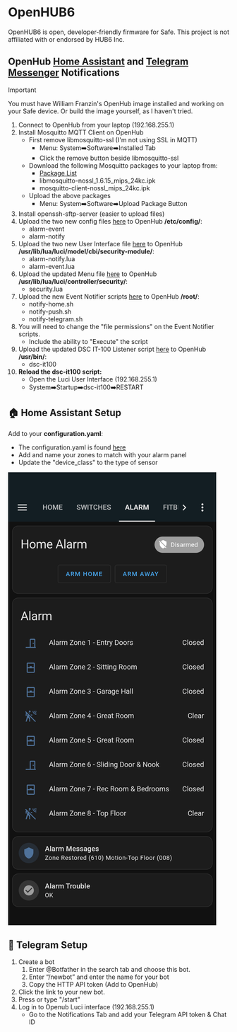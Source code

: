 # OpenHUB6
OpenHUB6 is open, developer-friendly firmware for Safe.
This project is not affiliated with or endorsed by HUB6 Inc.


## OpenHub [Home Assistant](https://www.home-assistant.io/) and [Telegram Messenger](https://telegram.org/) Notifications

> [!IMPORTANT]
> You must have William Franzin's OpenHub image installed and working on your Safe device.
> Or build the image yourself, as I haven't tried.

1. Connect to OpenHub from your laptop (192.168.255.1)
2. Install Mosquitto MQTT Client on OpenHub
   - First remove libmosquitto-ssl (I'm not using SSL in MQTT)
     - Menu: System➡️Software➡️Installed Tab
     - Click the remove button beside libmosquitto-ssl
   - Download the following Mosquitto packages to your laptop from:
     - [Package List](https://downloads.openwrt.org/releases/19.07.8/packages/mips_24kc/packages/)
     - libmosquitto-nossl_1.6.15_mips_24kc.ipk
     - mosquitto-client-nossl_mips_24kc.ipk
   - Upload the above packages
     - Menu: System➡️Software➡️Upload Package Button
4. Install openssh-sftp-server (easier to upload files)
5. Upload the two new config files [here](/openhub6/openhub6/files/etc/config) to OpenHub **/etc/config/**:
   - alarm-event
   - alarm-notify
6. Upload the two new User Interface file [here](/openhub6/openhub6/files/usr/lib/lua/luci/model/cbi/security-module) to OpenHub **/usr/lib/lua/luci/model/cbi/security-module/**:
   - alarm-notify.lua
   - alarm-event.lua
7. Upload the updated Menu file [here](/openhub6/openhub6/files/usr/lib/lua/luci/controller/security) to OpenHub **/usr/lib/lua/luci/controller/security/**:
   - security.lua
8. Upload the new Event Notifier scripts [here](/openhub6/openhub6/files/root) to OpenHub **/root/**:
   - notify-home.sh
   - notify-push.sh
   - notify-telegram.sh
9. You will need to change the "file permissions" on the Event Notifier scripts.
   - Include the ability to "Execute" the script
11. Upload the updated DSC IT-100 Listener script [here](/openhub6/openhub6/files/usr/bin) to OpenHub **/usr/bin/**:
    - dsc-it100
11. **Reload the dsc-it100 script:**
    - Open the Luci User Interface (192.168.255.1)
    - System➡️Startup➡️dsc-it100➡️RESTART

## 🏠 Home Assistant Setup

Add to your **configuration.yaml**:
  - The configuration.yaml is found [here](/home-assistant/configuration.yaml)
  - Add and name your zones to match with your alarm panel
  - Update the "device_class" to the type of sensor

![Home Assistant Alarm screenshot](/assets/home_assist_alarm.png)

## 📨 Telegram Setup

1. Create a bot
   1. Enter @Botfather in the search tab and choose this bot.
   2. Enter “/newbot” and enter the name for your bot
   3. Copy the HTTP API token (Add to OpenHub)
2. Click the link to your new bot.
3. Press or type "/start"
4. Log in to Openub Luci interface (192.168.255.1)
   - Go to the Notifications Tab and add your Telegram API token & Chat ID

